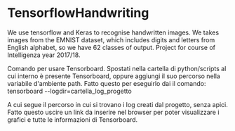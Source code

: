 # TensorflowHandwriting
We use tensorflow and Keras to recognise handwritten images.
We takes images from the EMNIST dataset, which includes digits and letters from English alphabet, so we have 62 classes of output.
Project for course of Intelligenza year 2017/18.

Comando per usare Tensorboard.
Spostati nella cartella di python/scripts al cui interno è presente Tensorboard, oppure aggiungi il suo percorso nella variabile d'ambiente path.
Fatto questo per eseguirlo dai il comando:
tensorboard --logdir=cartella_log_progetto

A cui segue il percorso in cui si trovano i log creati dal progetto, senza apici.
Fatto questo uscire un link da inserire nel browser per poter visualizzare i grafici e tutte le informazioni di Tensorboard.
